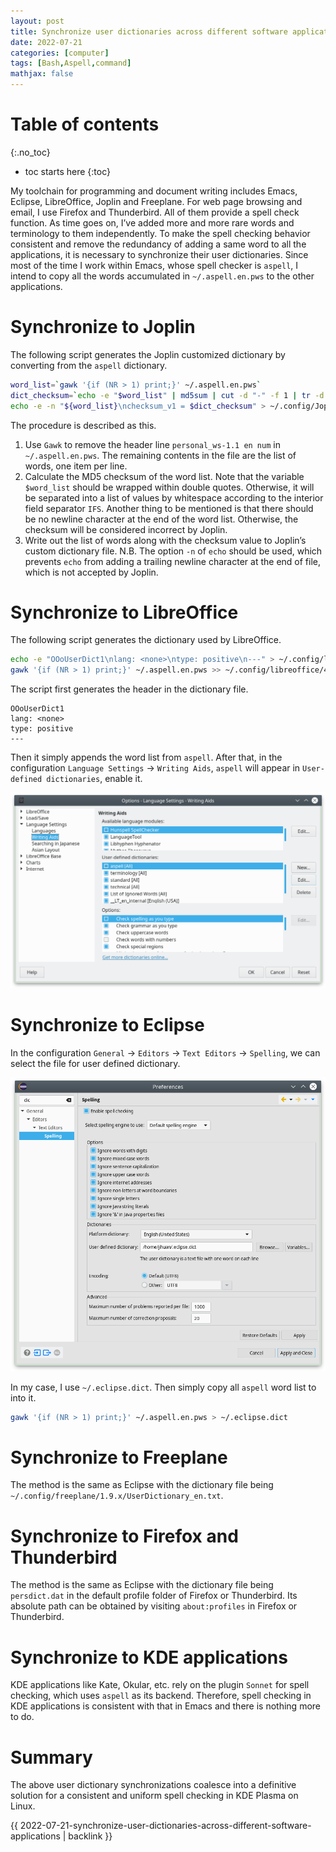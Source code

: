 ```yaml
---
layout: post
title: Synchronize user dictionaries across different software applications
date: 2022-07-21
categories: [computer]
tags: [Bash,Aspell,command]
mathjax: false
---
```


# Table of contents
{:.no_toc}

* toc starts here
{:toc}

My toolchain for programming and document writing includes Emacs, Eclipse, LibreOffice, Joplin and Freeplane. For web page browsing and email, I use Firefox and Thunderbird. All of them provide a spell check function. As time goes on, I&rsquo;ve added more and more rare words and terminology to them independently. To make the spell checking behavior consistent and remove the redundancy of adding a same word to all the applications, it is necessary to synchronize their user dictionaries. Since most of the time I work within Emacs, whose spell checker is `aspell`, I intend to copy all the words accumulated in `~/.aspell.en.pws` to the other applications.


# Synchronize to Joplin

The following script generates the Joplin customized dictionary by converting from the `aspell` dictionary.

```bash
word_list=`gawk '{if (NR > 1) print;}' ~/.aspell.en.pws`
dict_checksum=`echo -e "$word_list" | md5sum | cut -d "-" -f 1 | tr -d [:space:]`
echo -e -n "${word_list}\nchecksum_v1 = $dict_checksum" > ~/.config/Joplin/Custom\ Dictionary.txt
```

The procedure is described as this.

1.  Use `Gawk` to remove the header line `personal_ws-1.1 en num` in `~/.aspell.en.pws`. The remaining contents in the file are the list of words, one item per line.
2.  Calculate the MD5 checksum of the word list. Note that the variable `$word_list` should be wrapped within double quotes. Otherwise, it will be separated into a list of values by whitespace according to the interior field separator `IFS`. Another thing to be mentioned is that there should be no newline character at the end of the word list. Otherwise, the checksum will be considered incorrect by Joplin.
3.  Write out the list of words along with the checksum value to Joplin&rsquo;s custom dictionary file. N.B. The option `-n` of `echo` should be used, which prevents `echo` from adding a trailing newline character at the end of file, which is not accepted by Joplin.


# Synchronize to LibreOffice

The following script generates the dictionary used by LibreOffice.

```bash
echo -e "OOoUserDict1\nlang: <none>\ntype: positive\n---" > ~/.config/libreoffice/4/user/wordbook/aspell.dic
gawk '{if (NR > 1) print;}' ~/.aspell.en.pws >> ~/.config/libreoffice/4/user/wordbook/aspell.dic
```

The script first generates the header in the dictionary file.

    OOoUserDict1
    lang: <none>
    type: positive
    ---

Then it simply appends the word list from `aspell`. After that, in the configuration `Language Settings` → `Writing Aids`, `aspell` will appear in `User-defined dictionaries`, enable it.

![](/figures/2022-07-21_16-57-46-user-dict-in-libreoffice.png "Enable aspell dictionary in LibreOffice")


# Synchronize to Eclipse

In the configuration `General` → `Editors` → `Text Editors` → `Spelling`, we can select the file for user defined dictionary.

![](/figures/2022-07-21_16-58-24-user-dict-in-eclipse.png "User dictionary configuration in Eclipse")

In my case, I use `~/.eclipse.dict`. Then simply copy all `aspell` word list to into it.

```bash
gawk '{if (NR > 1) print;}' ~/.aspell.en.pws > ~/.eclipse.dict
```

# Synchronize to Freeplane

The method is the same as Eclipse with the dictionary file being `~/.config/freeplane/1.9.x/UserDictionary_en.txt`.

# Synchronize to Firefox and Thunderbird

The method is the same as Eclipse with the dictionary file being `persdict.dat` in the default profile folder of Firefox or Thunderbird. Its absolute path can be obtained by visiting `about:profiles` in Firefox or Thunderbird.

# Synchronize to KDE applications

KDE applications like Kate, Okular, etc. rely on the plugin `Sonnet` for spell checking, which uses `aspell` as its backend. Therefore, spell checking in KDE applications is consistent with that in Emacs and there is nothing more to do.

# Summary

The above user dictionary synchronizations coalesce into a definitive solution for a consistent and uniform spell checking in KDE Plasma on Linux.

{{ 2022-07-21-synchronize-user-dictionaries-across-different-software-applications | backlink }}
